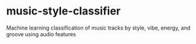 # music-style-classifier
Machine learning classification of music tracks by style, vibe, energy, and groove using audio features

